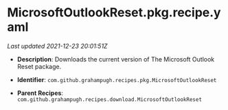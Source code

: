 # MicrosoftOutlookReset.pkg.recipe.yaml

_Last updated 2021-12-23 20:01:51Z_

- **Description**: Downloads the current version of The Microsoft Outlook Reset package.

- **Identifier**: `com.github.grahampugh.recipes.pkg.MicrosoftOutlookReset`

- **Parent Recipes**: `com.github.grahampugh.recipes.download.MicrosoftOutlookReset`
